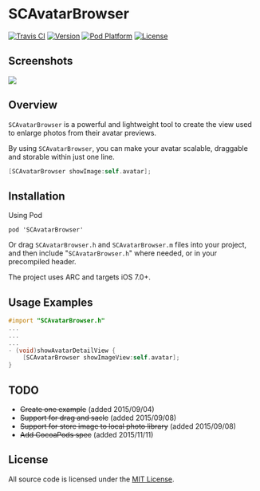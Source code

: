 # SCAvatarBrowser

[![Travis CI](https://travis-ci.org/luosch/SCAvatarBrowser.svg)](https://travis-ci.org/luosch/SCAvatarBrowser)
[![Version](https://img.shields.io/cocoapods/v/SCAvatarBrowser.svg?style=flat)](http://cocoadocs.org/docsets/SCAvatarBrowser/)
[![Pod Platform](http://img.shields.io/cocoapods/p/SCAvatarBrowser.svg?style=flat)](http://cocoadocs.org/docsets/SCAvatarBrowser/)
[![License](https://img.shields.io/cocoapods/l/SCAvatarBrowser.svg?style=flat)](https://github.com/luosch/SCAvatarBrowser/blob/master/LICENSE)

## Screenshots

![](https://raw.githubusercontent.com/luosch/SCAvatarBrowser/master/Screenshots/demo.gif)

## Overview

`SCAvatarBrowser` is a powerful and lightweight tool to create the view used to enlarge photos from their avatar previews.

By using `SCAvatarBrowser`, you can make your avatar scalable, draggable and storable within just one line.

```objective-c
[SCAvatarBrowser showImage:self.avatar];
```

## Installation
Using Pod

    pod 'SCAvatarBrowser'

Or drag `SCAvatarBrowser.h` and `SCAvatarBrowser.m` files into your project, and then include "`SCAvatarBrowser.h`" where needed, or in your precompiled header.

The project uses ARC and targets iOS 7.0+.

## Usage Examples

```objective-c
#import "SCAvatarBrowser.h"
...
...
...
- (void)showAvatarDetailView {
    [SCAvatarBrowser showImageView:self.avatar];
}
```

## TODO

- ~~Create one example~~ (added 2015/09/04)
- ~~Support for drag and sacle~~ (added 2015/09/08)
- ~~Support for store image to local photo library~~ (added 2015/09/08)
- ~~Add CocoaPods spec~~ (added 2015/11/11)

## License

All source code is licensed under the [MIT License](https://raw.githubusercontent.com/luosch/SCAvatarBrowser/master/LICENSE).